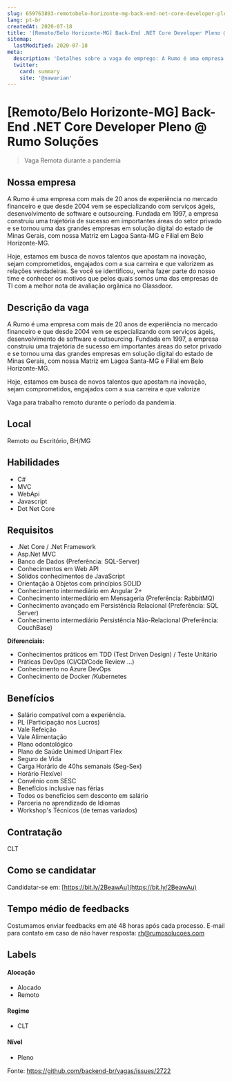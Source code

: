 ```yaml
---
slug: 659763893-remotobelo-horizonte-mg-back-end-net-core-developer-pleno-at-rumo-solucoes
lang: pt-br
createdAt: 2020-07-18
title: '[Remoto/Belo Horizonte-MG] Back-End .NET Core Developer Pleno @ Rumo Soluções - Vaga de Emprego'
sitemap:
  lastModified: 2020-07-18
meta:
  description: 'Detalhes sobre a vaga de emprego: A Rumo é uma empresa com mais de 20 anos de experiência no mercado financeiro e que desde 2004 vem se especializando com serviços ágeis, desenvolvimento de software e outsourcing. Fundada em 1997, a empresa construiu uma trajetória de sucesso em importantes áreas do setor privado e se tornou uma das grandes empresas em solução digital do estado de Minas Gerais, com nossa Matriz em Lagoa Santa-MG e Filial em Belo Horizonte-MG.  Hoje, estamos em busca de novos talentos que apostam na inovação, sejam comprometidos, engajados com a sua carreira e que valorize Vaga para trabalho remoto durante o período da pandemia.'
  twitter:
    card: summary
    site: '@nawarian'
---
```


# [Remoto/Belo Horizonte-MG] Back-End .NET Core Developer Pleno @ Rumo Soluções

> Vaga Remota durante a pandemia

## Nossa empresa

A Rumo é uma empresa com mais de 20 anos de experiência no mercado financeiro e que desde 2004 vem se especializando com serviços ágeis, desenvolvimento de software e outsourcing. Fundada em 1997, a empresa construiu uma trajetória de sucesso em importantes áreas do setor privado e se tornou uma das grandes empresas em solução digital do estado de Minas Gerais, com nossa Matriz em Lagoa Santa-MG e Filial em Belo Horizonte-MG. 

Hoje, estamos em busca de novos talentos que apostam na inovação, sejam comprometidos, engajados com a sua carreira e que valorizem as relações verdadeiras. Se você se identificou, venha fazer parte do nosso time e conhecer os motivos que pelos quais somos uma das empresas de TI com a melhor nota de avaliação orgânica no Glassdoor. 

## Descrição da vaga

A Rumo é uma empresa com mais de 20 anos de experiência no mercado financeiro e que desde 2004 vem se especializando com serviços ágeis, desenvolvimento de software e outsourcing. Fundada em 1997, a empresa construiu uma trajetória de sucesso em importantes áreas do setor privado e se tornou uma das grandes empresas em solução digital do estado de Minas Gerais, com nossa Matriz em Lagoa Santa-MG e Filial em Belo Horizonte-MG. 

Hoje, estamos em busca de novos talentos que apostam na inovação, sejam comprometidos, engajados com a sua carreira e que valorize

Vaga para trabalho remoto durante o período da pandemia.

## Local

Remoto ou Escritório, BH/MG

## Habilidades

- C#
- MVC
- WebApi
- Javascript
- Dot Net Core

## Requisitos

- .Net Core / .Net Framework
- Asp.Net MVC
- Banco de Dados (Preferência: SQL-Server)
- Conhecimentos em Web API
- Sólidos conhecimentos de JavaScript
- Orientação à Objetos com princípios SOLID
- Conhecimento intermediário em Angular 2+
- Conhecimento intermediário em Mensageria (Preferência: RabbitMQ)
- Conhecimento avançado em Persistência Relacional (Preferência: SQL Server)
- Conhecimento intermediário Persistência Não-Relacional (Preferência: CouchBase)

**Diferenciais:**

- Conhecimentos práticos em TDD (Test Driven Design) / Teste Unitário
- Práticas DevOps (CI/CD/Code Review ...)
- Conhecimento no Azure DevOps
- Conhecimento de Docker /Kubernetes

## Benefícios

- Salário compatível com a experiência.
- PL (Participação nos Lucros)
- Vale Refeição
- Vale Alimentação
- Plano odontológico
- Plano de Saúde Unimed Unipart Flex
- Seguro de Vida
- Carga Horário de 40hs semanais (Seg-Sex)
- Horário Flexível
- Convênio com SESC
- Benefícios inclusive nas férias
- Todos os benefícios sem desconto em salário
- Parceria no aprendizado de Idiomas
- Workshop's Técnicos (de temas variados)

## Contratação

CLT

## Como se candidatar

Candidatar-se em: [https://bit.ly/2BeawAu](https://bit.ly/2BeawAu)

## Tempo médio de feedbacks

Costumamos enviar feedbacks em até 48 horas após cada processo.
E-mail para contato em caso de não haver resposta: rh@rumosolucoes.com

## Labels

#### Alocação
- Alocado
- Remoto

#### Regime
- CLT

#### Nível
- Pleno



Fonte: https://github.com/backend-br/vagas/issues/2722